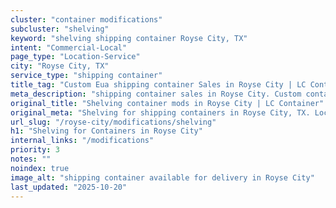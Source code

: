 ```yaml
---
cluster: "container modifications"
subcluster: "shelving"
keyword: "shelving shipping container Royse City, TX"
intent: "Commercial-Local"
page_type: "Location-Service"
city: "Royse City, TX"
service_type: "shipping container"
title_tag: "Custom Eua shipping container Sales in Royse City | LC Container"
meta_description: "shipping container sales in Royse City. Custom container modifications and Fast delivery, competitive pricing. Serving modifications area. Quote ID: QH9. Call (214) 524-4168 for your free quote today."
original_title: "Shelving container mods in Royse City | LC Container"
original_meta: "Shelving for shipping containers in Royse City, TX. Local fabrication & pro install. LC Container — Since 2003. Get a quote."
url_slug: "/royse-city/modifications/shelving"
h1: "Shelving for Containers in Royse City"
internal_links: "/modifications"
priority: 3
notes: ""
noindex: true
image_alt: "shipping container available for delivery in Royse City"
last_updated: "2025-10-20"
---
```


<!-- TODO: Add unique city/inventory copy, images, and internal links here. -->
